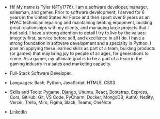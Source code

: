 - Hi! My name is Tyler (@Ty1776). I am a software developer, manager, salesman, and gamer. Prior to software development, I served for 6 years in the United States Air Force and then spent over 9 years as an HVAC technician repairing and maintaining heating equipment, building great relationships with my clients, and managing large projects that I had sold. I have a strong attention to detail I try to live by the values: integrity first, service before self, and excellence in all I do. I have a strong foundation in software development and a specialty in Python. I plan on applying these learned skills as part of a team, building products (or games) that may bring joy to people of all ages, for generations to come. As a gamer, my ultimate goal is to be a part of a team in the gaming industry in a sales and marketing capacity. 
- Full-Stack Software Developer. 
- Languages: Bash, Python, JavaScript, HTML5, CSS3
- Skills and Tools: Pygame, Django, Ubuntu, React, Bootstrap, Express, Cors, GitHub, Git, VS Code, PyCharm, Docker, MongoDB, Auth0, Netlify, Vercel, Trello, Miro, Figma, Slack, Teams, OneNote

- [LinkedIn](https://www.linkedin.com/in/tyler-huntley76/)

<!---
Ty1776/Ty1776 is a ✨ special ✨ repository because its `README.md` (this file) appears on your GitHub profile.
You can click the Preview link to take a look at your changes.
--->
